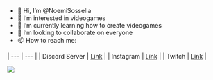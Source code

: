- 👋 Hi, I’m @NoemiSossella
- 👀 I’m interested in videogames
- 🌱 I’m currently learning how to create videogames
- 💞️ I’m looking to collaborate on everyone
- 📫 How to reach me:

| --- | --- |
| Discord Server | [Link](https://discord.gg/cdEPPv3y) |
| Instagram | [Link](https://www.instagram.com/_k0rby) |
| Twitch | [Link](https://www.twitch.tv/k0rbychan) |

![](https://i.pinimg.com/564x/9d/58/69/9d5869358b378f1d715d8deb173d575e.jpg)

<!---
NoemiSossella/NoemiSossella is a ✨ special ✨ repository because its `README.md` (this file) appears on your GitHub profile.
You can click the Preview link to take a look at your changes.
--->
